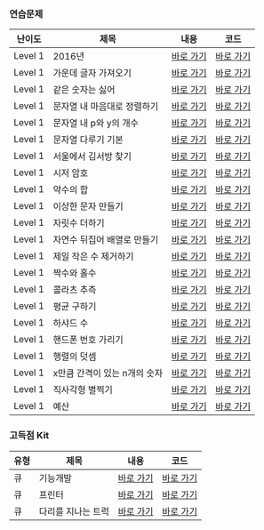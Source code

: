 ### 연습문제

|난이도|제목|내용|코드|
|---|---|---|---|
|Level 1|2016년|[바로 가기](./src/edu/programmers/practice/all/level1/p12901/description.md)|[바로 가기](./src/edu/programmers/practice/all/level1/p12901/Main.java)|
|Level 1|가운데 글자 가져오기|[바로 가기](./src/edu/programmers/practice/all/level1/p12903/description.md)|[바로 가기](./src/edu/programmers/practice/all/level1/p12903/Main.java)|
|Level 1|같은 숫자는 싫어|[바로 가기](./src/edu/programmers/practice/all/level1/p12906/description.md)|[바로 가기](./src/edu/programmers/practice/all/level1/p12906/Main.java)|
|Level 1|문자열 내 마음대로 정렬하기|[바로 가기](./src/edu/programmers/practice/all/level1/p12915/description.md)|[바로 가기](./src/edu/programmers/practice/all/level1/p12915/Main.java)|
|Level 1|문자열 내 p와 y의 개수|[바로 가기](./src/edu/programmers/practice/all/level1/p12916/description.md)|[바로 가기](./src/edu/programmers/practice/all/level1/p12916/Main.java)|
|Level 1|문자열 다루기 기본|[바로 가기](./src/edu/programmers/practice/all/level1/p12918/description.md)|[바로 가기](./src/edu/programmers/practice/all/level1/p12918/Main.java)|
|Level 1|서울에서 김서방 찾기|[바로 가기](./src/edu/programmers/practice/all/level1/p12919/description.md)|[바로 가기](./src/edu/programmers/practice/all/level1/p12919/Main.java)|
|Level 1|시저 암호|[바로 가기](./src/edu/programmers/practice/all/level1/p12926/description.md)|[바로 가기](./src/edu/programmers/practice/all/level1/p12926/Main.java)|
|Level 1|약수의 합|[바로 가기](./src/edu/programmers/practice/all/level1/p12928/description.md)|[바로 가기](./src/edu/programmers/practice/all/level1/p12928/Main.java)|
|Level 1|이상한 문자 만들기|[바로 가기](./src/edu/programmers/practice/all/level1/p12930/description.md)|[바로 가기](./src/edu/programmers/practice/all/level1/p12930/Main.java)|
|Level 1|자릿수 더하기|[바로 가기](./src/edu/programmers/practice/all/level1/p12931/description.md)|[바로 가기](./src/edu/programmers/practice/all/level1/p12931/Main.java)|
|Level 1|자연수 뒤집어 배열로 만들기|[바로 가기](./src/edu/programmers/practice/all/level1/p12932/description.md)|[바로 가기](./src/edu/programmers/practice/all/level1/p12932/Main.java)|
|Level 1|제일 작은 수 제거하기|[바로 가기](./src/edu/programmers/practice/all/level1/p12935/description.md)|[바로 가기](./src/edu/programmers/practice/all/level1/p12935/Main.java)|
|Level 1|짝수와 홀수|[바로 가기](./src/edu/programmers/practice/all/level1/p12937/description.md)|[바로 가기](./src/edu/programmers/practice/all/level1/p12937/Main.java)|
|Level 1|콜라츠 추측|[바로 가기](./src/edu/programmers/practice/all/level1/p12943/description.md)|[바로 가기](./src/edu/programmers/practice/all/level1/p12943/Main.java)|
|Level 1|평균 구하기|[바로 가기](./src/edu/programmers/practice/all/level1/p12944/description.md)|[바로 가기](./src/edu/programmers/practice/all/level1/p12944/Main.java)|
|Level 1|하샤드 수|[바로 가기](./src/edu/programmers/practice/all/level1/p12947/description.md)|[바로 가기](./src/edu/programmers/practice/all/level1/p12947/Main.java)|
|Level 1|핸드폰 번호 가리기|[바로 가기](./src/edu/programmers/practice/all/level1/p12948/description.md)|[바로 가기](./src/edu/programmers/practice/all/level1/p12948/Main.java)|
|Level 1|행렬의 덧셈|[바로 가기](./src/edu/programmers/practice/all/level1/p12950/description.md)|[바로 가기](./src/edu/programmers/practice/all/level1/p12950/Main.java)|
|Level 1|x만큼 간격이 있는 n개의 숫자|[바로 가기](./src/edu/programmers/practice/all/level1/p12954/description.md)|[바로 가기](./src/edu/programmers/practice/all/level1/p12954/Main.java)|
|Level 1|직사각형 별찍기|[바로 가기](./src/edu/programmers/practice/all/level1/p12969/description.md)|[바로 가기](./src/edu/programmers/practice/all/level1/p12969/Main.java)|
|Level 1|예산|[바로 가기](./src/edu/programmers/practice/all/level1/p12982/description.md)|[바로 가기](./src/edu/programmers/practice/all/level1/p12982/Main.java)|


### 고득점 Kit

|유형|제목|내용|코드|
|---|---|---|---|
|큐|기능개발|[바로 가기](./src/edu/programmers/practice/kit/queue/p42586/description.md)|[바로 가기](./src/edu/programmers/practice/kit/queue/p42586/Main.java)|
|큐|프린터|[바로 가기](./src/edu/programmers/practice/kit/queue/p42587/description.md)|[바로 가기](./src/edu/programmers/practice/kit/queue/p42587/Main.java)|
|큐|다리를 지나는 트럭|[바로 가기](./src/edu/programmers/practice/kit/queue/p42583/description.md)|[바로 가기](./src/edu/programmers/practice/kit/queue/p42583/Main.java)|

